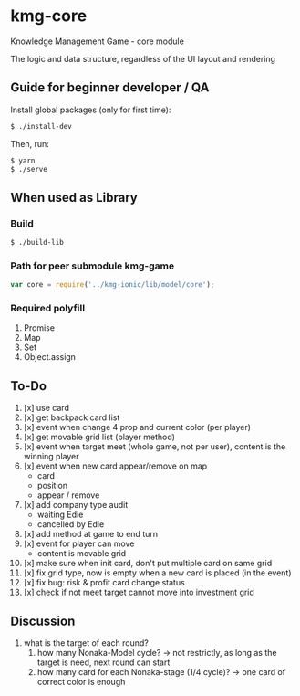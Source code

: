 # kmg-core
Knowledge Management Game - core module

The logic and data structure, regardless of the UI layout and rendering

## Guide for beginner developer / QA

Install global packages (only for first time):

```bash
$ ./install-dev
```

Then, run:

```bash
$ yarn
$ ./serve
```

## When used as Library
### Build
```bash
$ ./build-lib
```
### Path for peer submodule kmg-game
```javascript
var core = require('../kmg-ionic/lib/model/core');
```
### Required polyfill
1. Promise
2. Map
3. Set
4. Object.assign

## To-Do

1. [x] use card
2. [x] get backpack card list
3. [x] event when change 4 prop and current color (per player)
4. [x] get movable grid list (player method)
5. [x] event when target meet (whole game, not per user), content is the winning player
6. [x] event when new card appear/remove on map
    - card
    - position
    - appear / remove
7. [x] add company type audit
    - waiting Edie
    - cancelled by Edie
8. [x] add method at game to end turn
9. [x] event for player can move
    - content is movable grid
10. [x] make sure when init card, don't put multiple card on same grid
11. [x] fix grid type, now is empty when a new card is placed (in the event)
12. [x] fix bug: risk & profit card change status
13. [x] check if not meet target cannot move into investment grid

## Discussion
1. what is the target of each round?
    1. how many Nonaka-Model cycle?
        -> not restrictly, as long as the target is need, next round can start
    2. how many card for each Nonaka-stage (1/4 cycle)?
        -> one card of correct color is enough
